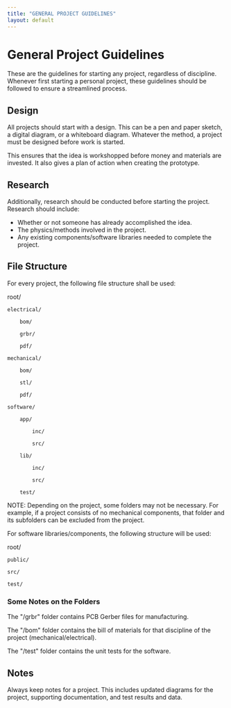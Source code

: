 ```yaml
---
title: "GENERAL PROJECT GUIDELINES"
layout: default
---
```


# General Project Guidelines

These are the guidelines for starting any project, regardless of discipline. Whenever first starting a personal project, these guidelines should be followed to ensure a streamlined process.

## Design

All projects should start with a design. This can be a pen and paper sketch, a digital diagram, or a whiteboard diagram. Whatever the method, a project must be designed before work is started.

This ensures that the idea is workshopped before money and materials are invested. It also gives a plan of action when creating the prototype.

## Research

Additionally, research should be conducted before starting the project. Research should include:

- Whether or not someone has already accomplished the idea.
- The physics/methods involved in the project.
- Any existing components/software libraries needed to complete the project.

## File Structure

For every project, the following file structure shall be used:

root/

    electrical/

        bom/

        grbr/

        pdf/

    mechanical/

        bom/

        stl/

        pdf/

    software/

        app/

            inc/

            src/

        lib/

            inc/

            src/

        test/

NOTE: Depending on the project, some folders may not be necessary. For example, if a project consists of no mechanical components, that folder and its subfolders can be excluded from the project.

For software libraries/components, the following structure will be used:

root/

    public/

    src/

    test/

### Some Notes on the Folders

The "/grbr" folder contains PCB Gerber files for manufacturing.

The "/bom" folder contains the bill of materials for that discipline of the project (mechanical/electrical).

The "/test" folder contains the unit tests for the software.

## Notes

Always keep notes for a project. This includes updated diagrams for the project, supporting documentation, and test results and data.
